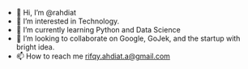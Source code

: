 - 👋 Hi, I’m @rahdiat
- 👀 I’m interested in Technology.
- 🌱 I’m currently learning Python and Data Science
- 💞️ I’m looking to collaborate on Google, GoJek, and the startup with bright idea. 
- 📫 How to reach me rifqy.ahdiat.a@gmail.com

<!---
rahdiat/rahdiat is a ✨ special ✨ repository because its `README.md` (this file) appears on your GitHub profile.
You can click the Preview link to take a look at your changes.
--->
